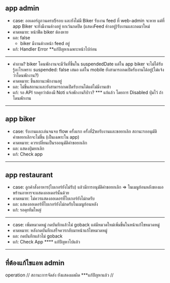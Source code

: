 ## app admin

- case: ออเดอร์ถูกวนครบ5รอบ และยังไม่มี  Biker รับงาน feed ที่ web-admin จะหาย แต่ที่ app Biker จะยังมีงานค้างอยู่ ยกเว้นกดปิด (แสดงFeed ค้างอยู่)รับงานและกดมาใหม่ 
- คาดหมาย: หน้าฟีด biker ต้องหาย
- ผล: false 
    - biker มีงานค้างหน้า feed อยู่ 
- แก้: Handler Error  **แก้ปัญหาเฉพาะหน้าไปก่อน
---
- คำถาม? biker โดนพักงานจะมีวันที่ขึ้นใน suspendedDate แต่ใน app biker จะไม่ได้รับรู้อะไรเพราะ suspended: false เสมอ
แต่ใน mobile ยังสามารถกดเปิดรับงานได้อยู่(ไม่แจ้งว่าโดนพักงาน?)
- คาดหมาย: ขึ้นสถานะพักงานอยู่
- ผล: ไม่ขึ้นสถานะและยังสามารถกดเปิดรับงานได้แต่ไม่มีงานเข้า
- แก้: รอ API รอคุยว่าต้องมี Noti แจ้งพักงานรึป่าว? *** แก้แล้ว โดยการ Disabled ปุ่มไว้ ถ้าโดนพักงาน
-------------
## app biker
- case: รับงานและเล่นจนจบ flow ครั้งแรก ครั้งที่2ขอรับงานและขอยกเลิก สถานะรออนุมัติคำขอยกเลิกจะไม่ขึ้น (เป็นเฉพาะใน app)
- คาดหมาย: ควรเปลี่ยนเป็นรออนุมัติคำขอยกเลิก
- ผล: แสดงปุ่มยกเลิก
- แก้: Check app 
------------
## app restaurant
- case: ลูกค้าสั่งอาหาร(ไบเกอร์ยังไม่รับ) แล้วมีการอนุมัติคำขอยกเลิก => ในเมนูย้อนหลังของแอพร้านอาหารจะแสดงออเดอร์นั้นด้วย
- คาดหมาย: ไม่ควรแสดงออเดอรที่ไบเกอร์ยังไม่กดรับ
- ผล: แสดงออเดอร์ที่ไบเกอร์ยังไม่กดรับในเมนูย้อนหลัง
- แก้: รอคุยทีมใหญ่
---
- case: เพิ่มหมวดหมู่ กดบันทึกแล้วไม่ goback แต่มีหมวดใหม่เพิ่มขึ้นในหน้าแก้ไขหมวดหมู่
- คาดหมาย: หลังกดบันทึกเสร็จควรกลับมาหน้าแก้ไขหมวดหมู่
- ผล: กดบันทึกแล้วไม่ goback 
- แก้: Check App **** แก้ปัญหาไปแล้ว 
---
## ที่ต้องแก้ไขแอพ admin
operation //
สถานะการจัดส่ง ยังแสดงผลผิด ***แก้ปัญหาแล้ว //
